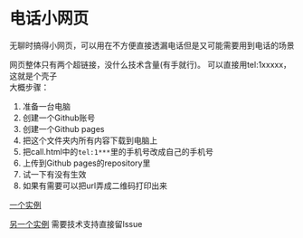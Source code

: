 # 电话小网页  
无聊时搞得小网页，可以用在不方便直接透漏电话但是又可能需要用到电话的场景  

网页整体只有两个超链接，没什么技术含量(有手就行)。
可以直接用tel:1xxxxx，这就是个壳子  
大概步骤：  

1. 准备一台电脑
2. 创建一个Github账号
3. 创建一个Github pages
4. 把这个文件夹内所有内容下载到电脑上
5. 把call.html中的`tel:1***`里的手机号改成自己的手机号
6. 上传到Github pages的repository里
7. 试一下有没有生效
8. 如果有需要可以把url弄成二维码打印出来

[一个实例](https://apiclo.github.io/call/call.html)  

[另一个实例](Https://call.siralop.top)
需要技术支持直接留Issue 
